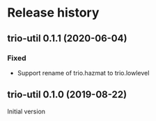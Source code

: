 # Release history

## trio-util 0.1.1 (2020-06-04)
### Fixed
- Support rename of trio.hazmat to trio.lowlevel
 
## trio-util 0.1.0 (2019-08-22)
Initial version
